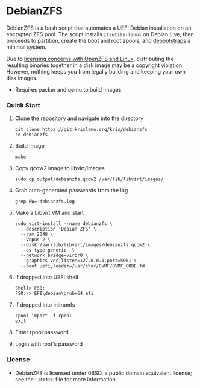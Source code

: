 # DebianZFS

DebianZFS is a bash script that automates a UEFI Debian installation on an encrypted ZFS pool. The script installs `zfsutils-linux` on Debian Live, then proceeds to partition, create the boot and root zpools, and [debootstraps](https://wiki.debian.org/Debootstrap) a minimal system.

Due to [licensing concerns with OpenZFS and Linux](https://openzfs.github.io/openzfs-docs/License.html), distributing the resulting binaries together in a disk image may be a copyright violation. However, nothing keeps you from legally building and keeping your own disk images.

- Requires packer and qemu to build images


### Quick Start
1. Clone the repository and navigate into the directory
    ```
    git clone https://git.krislamo.org/kris/debianzfs
    cd debianzfs
    ```
2. Build image
    ```
    make
    ```
3. Copy qcow2 image to libvirt/images
    ```
    sudo cp output/debianzfs.qcow2 /var/lib/libvirt/images/
    ```
4. Grab auto-generated passwords from the log
    ```
    grep PW= debianzfs.log
    ```
5. Make a Libvirt VM and start
    ```
    sudo virt-install --name debianzfs \
      --description 'Debian ZFS' \
      --ram 2048 \
      --vcpus 2 \
      --disk /var/lib/libvirt/images/debianzfs.qcow2 \
      --os-type generic  \
      --network bridge=virbr0 \
      --graphics vnc,listen=127.0.0.1,port=5901 \
      --boot uefi,loader=/usr/shar/OVMF/OVMF_CODE.fd
    ```
6. If dropped into UEFI shell
    ```
    Shell> FS0:
    FS0:\> EFI\debian\grubx64.efi
    ```

7. If dropped into initramfs
    ```
    zpool import -f rpool
    exit
    ```
8. Enter rpool password
9. Login with root's password

### License
- DebianZFS is licensed under 0BSD, a public domain equivalent license; see the `LICENSE` file for more information